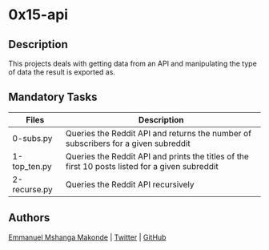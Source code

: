 # 0x15-api

## Description

This projects deals with getting data from an API and manipulating the type of data the result is exported as.

## Mandatory Tasks

| Files | Description |
| ----- | ----------- |
| 0-subs.py | Queries the Reddit API and returns the number of subscribers for a given subreddit |
| 1-top_ten.py | Queries the Reddit API and prints the titles of the first 10 posts listed for a given subreddit |
| 2-recurse.py | Queries the Reddit API recursively |

## Authors

[Emmanuel Mshanga Makonde](https://www.linkedin.com/in/emmanuel-makonde/) | [Twitter](https://twitter.com/makondetech) | [GitHub](https://github.com/mshanga)
